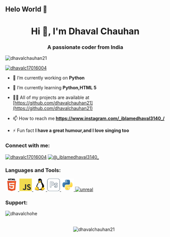 ## Helo World 👋

<h1 align="center">Hi 👋, I'm Dhaval Chauhan</h1>
<h3 align="center">A passionate coder from India</h3>

<p align="left"> <img src="https://komarev.com/ghpvc/?username=dhavalchauhan21&label=Profile%20views&color=0e75b6&style=flat" alt="dhavalchauhan21" /> </p>

<p align="left"> <a href="https://twitter.com/dhavalc17016004" target="blank"><img src="https://img.shields.io/twitter/follow/dhavalc17016004?logo=twitter&style=for-the-badge" alt="dhavalc17016004" /></a> </p>

- 🔭 I’m currently working on **Python**

- 🌱 I’m currently learning **Python,HTML 5**

- 👨‍💻 All of my projects are available at [https://github.com/dhavalchauhan21](https://github.com/dhavalchauhan21)

- 📫 How to reach me **https://www.instagram.com/_iblamedhaval3140_/**

- ⚡ Fun fact **I have a great humour,and I love singing too**

<h3 align="left">Connect with me:</h3>
<p align="left">
<a href="https://twitter.com/dhavalc17016004" target="blank"><img align="center" src="https://raw.githubusercontent.com/rahuldkjain/github-profile-readme-generator/master/src/images/icons/Social/twitter.svg" alt="dhavalc17016004" height="30" width="40" /></a>
<a href="https://instagram.com/@_iblamedhaval3140_" target="blank"><img align="center" src="https://raw.githubusercontent.com/rahuldkjain/github-profile-readme-generator/master/src/images/icons/Social/instagram.svg" alt="@_iblamedhaval3140_" height="30" width="40" /></a>
</p>

<h3 align="left">Languages and Tools:</h3>
<p align="left"> <a href="https://www.w3.org/html/" target="_blank" rel="noreferrer"> <img src="https://raw.githubusercontent.com/devicons/devicon/master/icons/html5/html5-original-wordmark.svg" alt="html5" width="40" height="40"/> </a> <a href="https://developer.mozilla.org/en-US/docs/Web/JavaScript" target="_blank" rel="noreferrer"> <img src="https://raw.githubusercontent.com/devicons/devicon/master/icons/javascript/javascript-original.svg" alt="javascript" width="40" height="40"/> </a> <a href="https://www.linux.org/" target="_blank" rel="noreferrer"> <img src="https://raw.githubusercontent.com/devicons/devicon/master/icons/linux/linux-original.svg" alt="linux" width="40" height="40"/> </a> <a href="https://www.photoshop.com/en" target="_blank" rel="noreferrer"> <img src="https://raw.githubusercontent.com/devicons/devicon/master/icons/photoshop/photoshop-line.svg" alt="photoshop" width="40" height="40"/> </a> <a href="https://www.python.org" target="_blank" rel="noreferrer"> <img src="https://raw.githubusercontent.com/devicons/devicon/master/icons/python/python-original.svg" alt="python" width="40" height="40"/> </a> <a href="https://unrealengine.com/" target="_blank" rel="noreferrer"> <img src="https://raw.githubusercontent.com/kenangundogan/fontisto/036b7eca71aab1bef8e6a0518f7329f13ed62f6b/icons/svg/brand/unreal-engine.svg" alt="unreal" width="40" height="40"/> </a> </p>

<h3 align="left">Support:</h3>
<p><a href="https://www.buymeacoffee.com/dhavalchohe"> <img align="left" src="https://cdn.buymeacoffee.com/buttons/v2/default-yellow.png" height="50" width="210" alt="dhavalchohe" /></a></p><br><br>

<p>&nbsp;<img align="center" src="https://github-readme-stats.vercel.app/api?username=dhavalchauhan21&show_icons=true&locale=en" alt="dhavalchauhan21" /></p>
<!--
**dhavalchauhan21/dhavalchauhan21** is a ✨ _special_ ✨ repository because its `README.md` (this file) appears on your GitHub profile.

Here are some ideas to get you started:

- 🔭 I’m currently working on ...
- 🌱 I’m currently learning ...
- 👯 I’m looking to collaborate on ...
- 🤔 I’m looking for help with ...
- 💬 Ask me about ...
- 📫 How to reach me: ...
- 😄 Pronouns: ...
- ⚡ Fun fact: ...
-->
